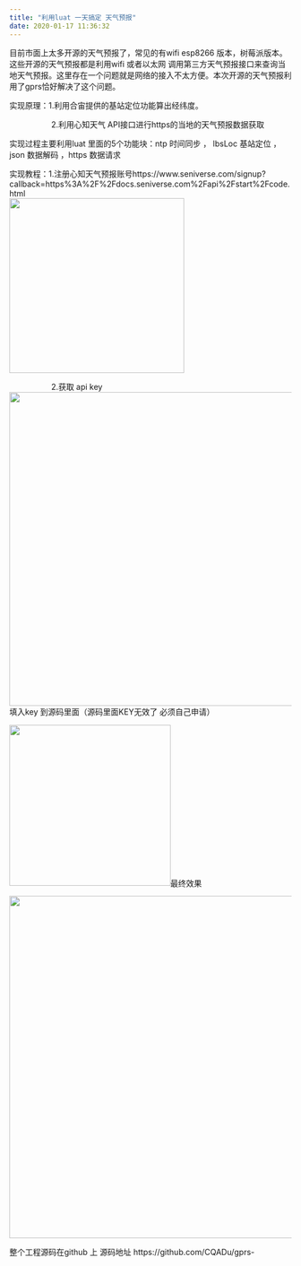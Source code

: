 ```yaml
---
title: "利用luat 一天搞定 天气预报"
date: 2020-01-17 11:36:32
---
```


<p>目前市面上太多开源的天气预报了，常见的有wifi esp8266 版本，树莓派版本。这些开源的天气预报都是利用wifi 或者以太网 调用第三方天气预报接口来查询当地天气预报。这里存在一个问题就是网络的接入不太方便。本次开源的天气预报利用了gprs恰好解决了这个问题。</p><p>实现原理：1.利用合宙提供的基站定位功能算出经纬度。</p><p>                   2.利用心知天气 API接口进行https的当地的天气预报数据获取</p><p>实现过程主要利用luat 里面的5个功能块：ntp 时间同步 ， lbsLoc 基站定位 ， json 数据解码 ，https 数据请求</p><p>实现教程：1.注册心知天气预报账号https://www.seniverse.com/signup?callback=https%3A%2F%2Fdocs.seniverse.com%2Fapi%2Fstart%2Fcode.html<br><img src="https://oldask.openluat.com/image/show/attachments-2020-01-1sK8BLTt5e2127df69f20.png" class="img-responsive" style="width: 312px;"><br></p><p>                   2.获取 api key<img src="https://oldask.openluat.com/image/show/attachments-2020-01-kV6KCiyv5e2127c71db84.png" class="img-responsive" style="width: 560px;">填入key 到源码里面（源码里面KEY无效了 必须自己申请）</p><p><img src="https://oldask.openluat.com/image/show/attachments-2020-01-Chy8FBIu5e21280b31035.png" class="img-responsive" style="width: 287.5px;">最终效果</p><p><img src="https://oldask.openluat.com/image/show/attachments-2020-01-nOGKrwTv5e2128df1a9cb.png" class="img-responsive" style="width: 611px;"></p><p>整个工程源码在github 上 源码地址 https://github.com/CQADu/gprs-</p>